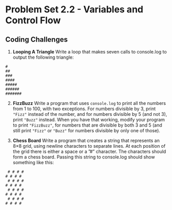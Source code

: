 # Problem Set 2.2 - Variables and Control Flow
## Coding Challenges

1.  **Looping A Triangle** 
  Write a loop that makes seven calls to console.log to output the following triangle:
  ```
  #
  ##
  ###
  ####
  #####
  ######
  #######
  ```

2. **FizzBuzz**
  Write a program that uses `console.log` to print all the numbers from 1 to 100, with two exceptions. For numbers divisible by 3, print `"Fizz"` instead of the number, and for numbers divisible by 5 (and not 3), print `"Buzz"` instead.
  When you have that working, modify your program to print `"FizzBuzz"`, for numbers that are divisible by both 3 and 5 (and still print `"Fizz"` or `"Buzz"` for numbers divisible by only one of those).

3. **Chess Board**
  Write a program that creates a string that represents an 8×8 grid, using newline characters to separate lines. At each position of the grid there is either a space or a ”#” character. The characters should form a chess board.
  Passing this string to console.log should show something like this:
  ```
   # # # #
  # # # #
   # # # #
  # # # #
   # # # #
  # # # #
   # # # #
  # # # #
  ```
